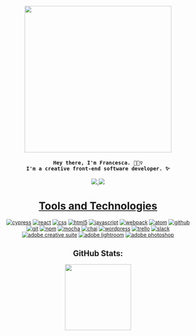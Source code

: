 <p align="center">
  <img width="400" src="https://media.giphy.com/media/3oz8xA9gtnyVDPZJHW/giphy.gif">
</p>

<h4 align="center"><samp> Hey there, I'm Francesca. 🙋🏽‍♀️ <br> I'm a creative front-end software developer. ✨ </samp></h4>

<p align="center">
  <a href="mailto:fmcconnell59@gmail.com">
  <img src="https://img.shields.io/badge/gmail-D14836?style=flat-square&logo=gmail&logoColor=black&color=cfbaf0" />
  <a href="https://www.linkedin.com/in/francesca-mcconnell/">
  <img src="https://img.shields.io/badge/linkedin-%230077B5.svg?style=flat-square&logo=linkedin&logoColor=black&color=a3c4f3" />
</p>  

<h1 align="center">Tools and Technologies</h1>
 
<p align="center">
   <a href="https://github.com/mcfrann?tab=repositories" target="_blank"><img alt="cypress" src="https://img.shields.io/badge/-cypress-3776AB?style=flat-square&logo=cypress&logoColor=black&color=a3c4f3"></a>
  <a href="https://github.com/mcfrann?tab=repositories" target="_blank"><img alt="react" src="https://img.shields.io/badge/react-%2320232a.svg?style=flat-square&logo=react&logoColor=black&color=f1c0e8"></a>
  <a href="https://github.com/mcfrann?tab=repositories" target="_blank"><img alt="css" src="https://img.shields.io/badge/css3-%231572B6.svg?style=flat-square&logo=css3&logoColor=black&color=cfbaf0"></a>
  <a href="https://github.com/mcfrann?tab=repositories" target="_blank"><img alt="html5" src="https://img.shields.io/badge/html5-%23E34F26.svg?style=flat-square&logo=html5&logoColor=black&color=a3c4f3"></a>
   <a href="https://github.com/mcfrann?tab=repositories" target="_blank"><img alt="javascript" src="https://img.shields.io/badge/-javascript-3776AB?style=flat-square&logo=JavaScript&logoColor=black&color=f1c0e8"></a>
  <a href="https://github.com/mcfrann?tab=repositories" target="_blank"><img alt="webpack" src="https://img.shields.io/badge/webpack-%238DD6F9.svg?style=flat-square&logo=webpack&logoColor=black&color=cfbaf0"></a>
  <a href="https://github.com/mcfrann?tab=repositories" target="_blank"><img alt="atom" src="https://img.shields.io/badge/atom-%2366595C.svg?style=flat-square&logo=atom&logoColor=black&color=a3c4f3"></a>
  <a href="https://github.com/mcfrann?tab=repositories" target="_blank"><img alt="github" src="https://img.shields.io/badge/github-%23121011.svg?style=flat-square&logo=github&logoColor=black&color=cfbaf0"></a><br>
  <a href="https://github.com/mcfrann?tab=repositories" target="_blank"><img alt="git" src="https://img.shields.io/badge/git-%23F05033.svg?style=flat-square&logo=git&logoColor=black&color=a3c4f3"></a>
  <a href="https://github.com/mcfrann?tab=repositories" target="_blank"><img alt="npm" src="https://img.shields.io/badge/npm-%23000000.svg?style=flat-square&logo=npm&logoColor=black&color=f1c0e8"></a>
  <a href="https://github.com/mcfrann?tab=repositories" target="_blank"><img alt="mocha" src="https://img.shields.io/badge/-mocha-%238D6748?style=flat-square&logo=mocha&logoColor=black&color=cfbaf0"></a>
  <a href="https://github.com/mcfrann?tab=repositories" target="_blank"><img alt="chai" src="https://img.shields.io/badge/chai-A30701?style=flat-square&logo=chai&logoColor=black&color=a3c4f3"></a>
  <a href="https://github.com/mcfrann?tab=repositories" target="_blank"><img alt="wordpress" src="https://img.shields.io/badge/wordpress-%23117AC9.svg?style=flat-square&logo=WordPress&logoColor=black&color=f1c0e8"></a>
  <a href="https://github.com/mcfrann?tab=repositories" target="_blank"><img alt="trello" src="https://img.shields.io/badge/trello-%23026AA7.svg?style=flat-square&logo=Trello&logoColor=black&color=cfbaf0"></a>
  <a href="https://github.com/mcfrann?tab=repositories" target="_blank"><img alt="slack" src="https://img.shields.io/badge/slack-4A154B?style=flat-square&logo=slack&logoColor=black&color=f1c0e8"></a><br>
  <a href="https://github.com/mcfrann?tab=repositories" target="_blank"><img alt="adobe creative suite" src="https://img.shields.io/badge/adobe%20creative%20suite-DA1F26.svg?style=flat-square&logo=Adobe%20Creative%20Cloud&logoColor=black&color=f1c0e8"></a>
  <a href="https://github.com/mcfrann?tab=repositories" target="_blank"><img alt="adobe lightroom" src="https://img.shields.io/badge/adobe%20lightroom-31A8FF.svg?style=flat-square&logo=Adobe%20Lightroom&logoColor=black&color=cfbaf0"></a>
  <a href="https://github.com/mcfrann?tab=repositories" target="_blank"><img alt="adobe photoshop" src="https://img.shields.io/badge/adobe%20photoshop-%2331A8FF.svg?style=flat-square&logo=adobephotoshop&logoColor=black&color=a3c4f3"></a>

<h2 align="center">GitHub Stats:</h2>
<p align="center">
  <img height="180em" src="https://github-readme-stats.vercel.app/api?username=mcfrann&theme=cobalt&show_icons=true&hide_border=true&&count_private=true&include_all_commits=true" />
</p>
